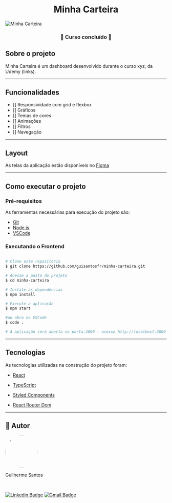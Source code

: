 <h1 align="center">Minha Carteira</h1>

![Minha Carteira](https://user-images.githubusercontent.com/32960040/172261238-4c05ee9c-477b-40e5-a7f2-2396b52e2591.gif)

<h3 align="center">
	🏁 Curso concluído 🏁
</h3>

## Sobre o projeto

Minha Carteira é um dashboard desenvolvido durante o curso xyz, da Udemy (links).

---

## Funcionalidades

- [] Responsividade com grid e flexbox
- [] Gráficos
- [] Temas de cores
- [] Animações
- [] Filtros
- [] Navegação

---

## Layout

As telas da aplicação estão disponíveis no [Figma](https://www.figma.com/file/nOGmUkhcINJt6nd57R4ENu/Minha-Carteira)

---

## Como executar o projeto

### Pré-requisitos

As ferramentas necessárias para execução do projeto são:

- [Git](https://git-scm.com)
- [Node.js](https://nodejs.org/en/).
- [VSCode](https://code.visualstudio.com/)

### Executando o Frontend

```bash

# Clone este repositório
$ git clone https://github.com/guisantosfr/minha-carteira.git

# Acesse a pasta do projeto
$ cd minha-carteira

# Instale as dependências
$ npm install

# Execute a aplicação
$ npm start

#ou abra no VSCode
$ code .

# A aplicação será aberta na porta:3000 - acesse http://localhost:3000

```
---

## Tecnologias

As tecnologias utilizadas na construção do projeto foram:

- [React](https://reactjs.org/)

- [TypeScript](https://www.typescriptlang.org/)

- [Styled Components](https://styled-components.com/)

- [React Router Dom](https://github.com/ReactTraining/react-router/tree/master/packages/react-router-dom)

---

## 🦸 Autor

 <img style="border-radius: 50%;" src="https://avatars.githubusercontent.com/u/32960040?v=4" width="100px;" alt=""/>
 <p>Guilherme Santos</p>
 <br />

 [![Linkedin Badge](https://img.shields.io/badge/-Guilherme-blue?style=flat-square&logo=Linkedin&logoColor=white&link=https://www.linkedin.com/in/guisantosfr/)](https://www.linkedin.com/in/guisantosfr/)
[![Gmail Badge](https://img.shields.io/badge/-santosgui678@gmail.com-c14438?style=flat-square&logo=Gmail&logoColor=white&link=mailto:santosgui678@gmail.com)](mailto:santosgui678@gmail.com)
